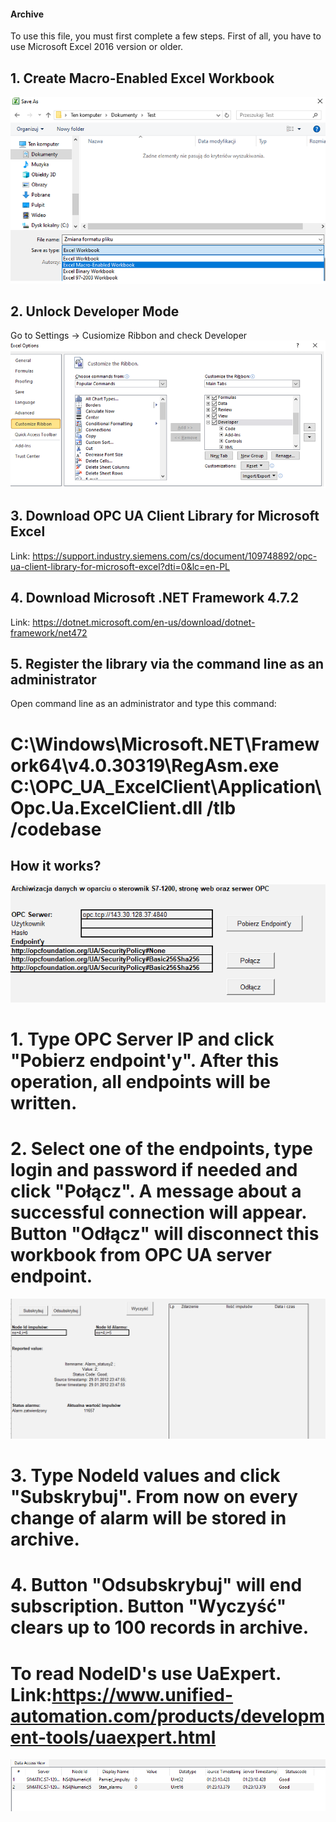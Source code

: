 #### Archive
To use this file, you must first complete a few steps.
First of all, you have to use Microsoft Excel 2016 version or older.

## 1. Create Macro-Enabled Excel Workbook
![Marco-Enabled](https://github.com/kcha01/Data_archiving_S7-1200PLC_WebPage_OPCServer/blob/main/Screenshots/excel_macro_enable.PNG?raw=true)

## 2. Unlock Developer Mode 
Go to Settings -> Cusiomize Ribbon and check Developer
![DevMode](https://github.com/kcha01/Data_archiving_S7-1200PLC_WebPage_OPCServer/blob/main/Screenshots/excel_developersMode.PNG?raw=true)

## 3. Download OPC UA Client Library for Microsoft Excel
Link: https://support.industry.siemens.com/cs/document/109748892/opc-ua-client-library-for-microsoft-excel?dti=0&lc=en-PL

## 4. Download Microsoft .NET Framework 4.7.2
Link: https://dotnet.microsoft.com/en-us/download/dotnet-framework/net472

## 5. Register the library via the command line as an administrator
Open command line as an administrator and type this command:
# C:\Windows\Microsoft.NET\Framework64\v4.0.30319\RegAsm.exe C:\OPC_UA_ExcelClient\Application\Opc.Ua.ExcelClient.dll /tlb /codebase

## How it works?
![Connect_Panel](https://github.com/kcha01/Data_archiving_S7-1200PLC_WebPage_OPCServer/blob/main/Screenshots/connect_panel.PNG?raw=true)
# 1. Type OPC Server IP and click "Pobierz endpoint'y". After this operation, all endpoints will be written.
# 2. Select one of the endpoints, type login and password if needed and click "Połącz". A message about a successful connection will appear. Button "Odłącz" will disconnect this workbook from OPC UA server endpoint.
![Archive_Panel](https://github.com/kcha01/Data_archiving_S7-1200PLC_WebPage_OPCServer/blob/main/Screenshots/archive.PNG?raw=true)
# 3. Type NodeId values and click "Subskrybuj". From now on every change of alarm will be stored in archive.
# 4. Button "Odsubskrybuj" will end subscription. Button "Wyczyść" clears up to 100 records in archive.

# To read NodeID's use UaExpert. Link:https://www.unified-automation.com/products/development-tools/uaexpert.html
![NodeIds](https://github.com/kcha01/Data_archiving_S7-1200PLC_WebPage_OPCServer/blob/main/Screenshots/NodeIds.png?raw=true)



